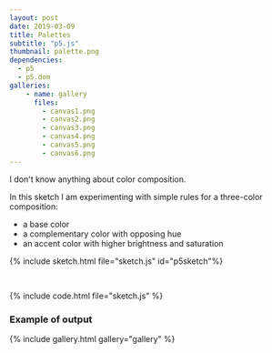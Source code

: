 ```yaml
---
layout: post
date: 2019-03-09
title: Palettes
subtitle: "p5.js"
thumbnail: palette.png
dependencies:
  - p5
  - p5.dom
galleries:
    - name: gallery
      files:
        - canvas1.png
        - canvas2.png
        - canvas3.png
        - canvas4.png
        - canvas5.png
        - canvas6.png
---
```


I don't know anything about color composition.

In this sketch I am experimenting with simple rules for a three-color composition:
 - a base color
 - a complementary color with opposing hue
 - an accent color with higher brightness and saturation
 
{% include sketch.html file="sketch.js" id="p5sketch"%}
<center><div id="sliders" class="col-md-10" style="margin: 10px; padding: 10px;"></div></center>
{% include code.html file="sketch.js" %}


### Example of output
{% include gallery.html gallery="gallery" %}
